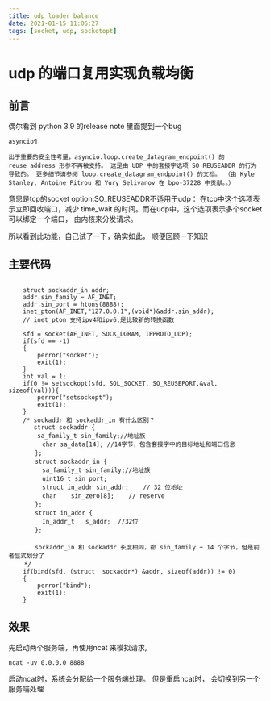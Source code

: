 ```yaml
---
title: udp loader balance
date: 2021-01-15 11:06:27
tags: [socket, udp, socketopt]
---
```


# udp 的端口复用实现负载均衡

## 前言

偶尔看到 python 3.9 的release note 里面提到一个bug
```
asyncio¶

出于重要的安全性考量，asyncio.loop.create_datagram_endpoint() 的 reuse_address 形参不再被支持。 这是由 UDP 中的套接字选项 SO_REUSEADDR 的行为导致的。 更多细节请参阅 loop.create_datagram_endpoint() 的文档。 （由 Kyle Stanley, Antoine Pitrou 和 Yury Selivanov 在 bpo-37228 中贡献。。）
```
意思是tcp的socket option:SO_REUSEADDR不适用于udp：
在tcp中这个选项表示立即回收端口，减少 time_wait 的时间。而在udp中，这个选项表示多个socket可以绑定一个端口， 由内核来分发请求。

所以看到此功能，自己试了一下，确实如此， 顺便回顾一下知识

## 主要代码

```

    struct sockaddr_in addr;
    addr.sin_family = AF_INET;
    addr.sin_port = htons(8888);
    inet_pton(AF_INET,"127.0.0.1",(void*)&addr.sin_addr);
    // inet_pton 支持ipv4和ipv6,是比较新的转换函数

    sfd = socket(AF_INET, SOCK_DGRAM, IPPROTO_UDP);
    if(sfd == -1)
    {
        perror("socket");
        exit(1);
    }
    int val = 1;
    if(0 != setsockopt(sfd, SOL_SOCKET, SO_REUSEPORT,&val, sizeof(val))){
        perror("setsockopt");
        exit(1);
    }
    /* sockaddr 和 sockaddr_in 有什么区别？
       struct sockaddr {  
     	sa_family_t sin_family;//地址族
　　  	char sa_data[14]; //14字节，包含套接字中的目标地址和端口信息               
　　    }; 
　　    struct sockaddr_in {
　　      sa_family_t sin_family;//地址族
　　      uint16_t sin_port;
　　      struct in_addr sin_addr;	// 32 位地址
　　      char	sin_zero[8];	// reserve
　　    };
　　    struct in_addr {
　　    	In_addr_t	s_addr;  //32位
　　    };
　　    
　　    sockaddr_in 和 sockaddr 长度相同，都 sin_family + 14 个字节，但是前者显式划分了
　　 */ 
    if(bind(sfd, (struct  sockaddr*) &addr, sizeof(addr)) != 0)
    {
        perror("bind");
        exit(1);
    }

```

## 效果

先启动两个服务端，再使用ncat 来模拟请求, 

```
ncat -uv 0.0.0.0 8888
```

启动ncat时，系统会分配给一个服务端处理。 但是重启ncat时， 会切换到另一个服务端处理



